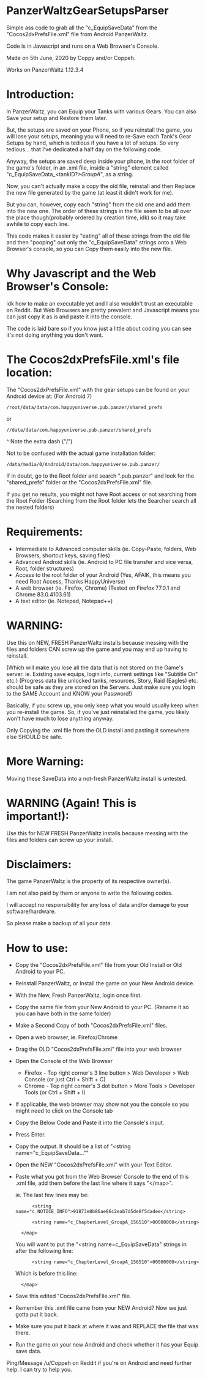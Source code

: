 # PanzerWaltzGearSetupsParser
Simple ass code to grab all the "c_EquipSaveData" from the "Cocos2dxPrefsFile.xml" file from Android PanzerWaltz.

Code is in Javascript and runs on a Web Browser's Console.

Made on 5th June, 2020 by Coppy and/or Coppeh.

Works on PanzerWaltz 1.12.3.4


# Introduction:
 
In PanzerWaltz, you can Equip your Tanks with various Gears. You can also Save your setup and Restore them later.

But, the setups are saved on your Phone, so if you reinstall the game, you will lose your setups, meaning you will need to re-Save each Tank's Gear Setups by hand, which is tedious if you have a lot of setups. So very tedious... that I've dedicated a half day on the following code.

Anyway, the setups are saved deep inside your phone, in the root folder of the game's folder, in an .xml file, inside a "string" element called "c_EquipSaveData_<tankID?>_GroupA_<anotherID>", as a string.

Now, you can't actually make a copy the old file, reinstall and then Replace the new file generated by the game (at least it didn't work for me).

But you can, however, copy each "string" from the old one and add them into the new one. The order of these strings in the file seem to be all over the place though(probably ordered by creation time, idk) so it may take awhile to copy each line.

This code makes it easier by "eating" all of these strings from the old file and then "pooping" out only the "c_EquipSaveData" strings onto a Web Browser's console, so you can Copy them easily into the new file.

# Why Javascript and the Web Browser's Console:

idk how to make an executable yet and I also wouldn't trust an executable on Reddit. But Web Browsers are pretty prevalent and Javascript means you can just copy it as is and paste it into the console.

The code is laid bare so if you know just a little about coding you can see it's not doing anything you don't want. 

# The Cocos2dxPrefsFile.xml's file location:

The "Cocos2dxPrefsFile.xml" with the gear setups can be found on your Android device at: (For Android 7)

	/root/data/data/com.happyuniverse.pub.panzer/shared_prefs

or

	//data/data/com.happyuniverse.pub.panzer/shared_prefs

  ^ Note the extra dash ("/")

Not to be confused with the actual game installation folder:

	/data/media/0/Android/data/com.happyuniverse.pub.panzer/

If in doubt, go to the Root folder and search ".pub.panzer" and look for the "shared_prefs" folder or the "Cocos2dxPrefsFile.xml" file.

If you get no results, you might not have Root access or not searching from the Root Folder (Searching from the Root folder lets the Searcher search all the nested folders)

# Requirements:

 - Intermediate to Advanced computer skills (ie. Copy-Paste, folders, Web Browsers, shortcut keys, saving files)
 - Advanced Android skills (ie. Android to PC file transfer and vice versa, Root, folder structures)
 - Access to the root folder of your Android (Yes, AFAIK, this means you need Root Access, Thanks HappyUniverse)
 - A web browser (ie. Firefox, Chrome) (Tested on Firefox 77.0.1 and Chrome 83.0.4103.61)
 - A text editor (ie. Notepad, Notepad++)

# WARNING:
Use this on NEW, FRESH PanzerWaltz installs because messing with the files and folders CAN screw up the game and you may end up having to reinstall.

(Which will make you lose all the data that is not stored on the Game's server. ie. Existing save equips, login info, current settings like "Subtitle On" etc.) (Progress data like unlocked tanks, resources, Story, Raid (Eagles) etc. should be safe as they are stored on the Servers. Just make sure you login to the SAME Account and KNOW your Password!)

Basically, if you screw up, you only keep what you would usually keep when you re-install the game. So, if you've just reinstalled the game, you likely won't have much to lose anything anyway.

Only Copying the .xml file from the OLD install and pasting it somewhere else SHOULD be safe.

# More Warning:
 
Moving these SaveData into a not-fresh PanzerWaltz install is untested.


# WARNING (Again! This is important!):
 
Use this for NEW FRESH PanzerWaltz installs because messing with the files and folders can screw up your install.

# Disclaimers:

The game PanzerWaltz is the property of its respective owner(s).

I am not also paid by them or anyone to write the following codes.

I will accept no responsibility for any loss of data and/or damage to your software/hardware.

So please make a backup of all your data.

# How to use:

- Copy the "Cocos2dxPrefsFile.xml" file from your Old Install or Old Android to your PC.
- Reinstall PanzerWaltz, or Install the game on your New Android device.
- With the New, Fresh PanzerWaltz, login once first.
- Copy the same file from your New Android to your PC. (Rename it so you can have both in the same folder)
- Make a Second Copy of both "Cocos2dxPrefsFile.xml" files.
- Open a web browser, ie. Firefox/Chrome
- Drag the OLD "Cocos2dxPrefsFile.xml" file into your web browser
- Open the Console of the Web Browser
   - Firefox - Top right corner's 3 line button > Web Developer > Web Console (or just Ctrl + Shift + C)
   - Chrome - Top right corner's 3 dot button > More Tools > Developer Tools (or Ctrl + Shift + I)
- If applicable, the web browser may show not you the console so you might need to click on the Console tab
- Copy the Below Code and Paste it into the Console's input.
- Press Enter.
- Copy the output. It should be a list of "<string name="c_EquipSaveData...""
- Open the NEW "Cocos2dxPrefsFile.xml" with your Text Editor.
- Paste what you got from the Web Browser Console to the end of this .xml file, add them before the last line where it says "\</map>".     

  ie. The last few lines may be:
  
			<string name="c_NOTICE_INFO">91873e8b86ae86c2eab7d5de8f5dadee</string>
			
			<string name="c_ChapterLevel_GroupA_156510">00000000</string>
     
		</map>
  
  You will want to put the "<string name=c_EquipSaveData" strings in after the following line:
  
			<string name="c_ChapterLevel_GroupA_156510">00000000</string>
     
  Which is before this line:
  
		</map>
  
- Save this edited "Cocos2dxPrefsFile.xml" file.
- Remember this .xml file came from your NEW Android? Now we just gotta put it back.
- Make sure you put it back at where it was and REPLACE the file that was there.
- Run the game on your new Android and check whether it has your Equip save data.
  
 
Ping/Message /u/Coppeh on Reddit if you're on Android and need further help. I can try to help you.
 
